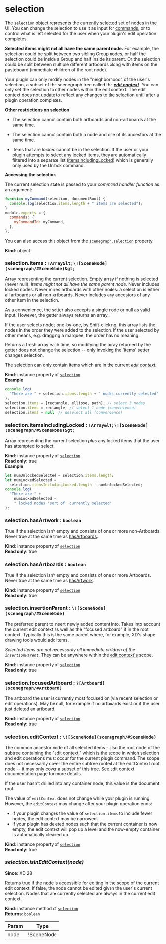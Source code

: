 # selection

The `selection` object represents the currently selected set of nodes in the UI. You can change the selection to use it as input
for [commands](/reference/commands/), or to control what is left selected for the user when your plugin's edit operation completes.

**Selected items might not all have the same parent node.** For example, the selection could be split between two sibling
Group nodes, or half the selection could be inside a Group and half inside its parent. Or the selection could be split between
multiple different artboards along with items on the pasteboard (immediate children of the root node).

Your plugin can only modify nodes in the "neighborhood" of the user's selection, a subset of the scenegraph tree called the
**_[edit context](/develop/plugin-development/xd-concepts/edit-context/)_**. You can only set the selection to other nodes within the edit context.
The edit context does not update to reflect any changes to the selection until after a plugin operation completes.

**Other restrictions on selection**

- The selection cannot contain both artboards and non-artboards at the same time.

- The selection cannot contain both a node and one of its ancestors at the same time.

- Items that are _locked_ cannot be in the selection. If the user or your plugin attempts to select any locked items, they are
  automatically filtered into a separate list ([itemsIncludingLocked](#selection-itemsIncludingLocked)) which is generally only used by the Unlock
  command.

**Accessing the selection**

The current selection state is passed to your _command handler function_ as an argument:

```js
function myCommand(selection, documentRoot) {
  console.log(selection.items.length + " items are selected");
}
module.exports = {
  commands: {
    myCommandId: myCommand,
  },
};
```

You can also access this object from the [`scenegraph.selection`](/reference/scenegraph/#module_scenegraph-selection) property.

**Kind**: object

### selection.items : `!Array&lt;\![SceneNode](scenegraph/#SceneNode)&gt;`

Array representing the current selection. Empty array if nothing is selected (never null). _Items might not all have the same
parent node._ Never includes locked nodes. Never mixes artboards with other nodes: a selection is either all artboards or all
non-artboards. Never includes any ancestors of any other item in the selection.

As a convenience, the setter also accepts a single node or null as valid input. However, the getter always returns an array.

If the user selects nodes one-by-one, by Shift-clicking, this array lists the nodes in the order they were added to the selection.
If the user selected by other means, e.g. dragging a marquee, the order has no meaning.

Returns a fresh array each time, so modifying the array returned by the getter does not change the selection -- only invoking
the 'items' setter changes selection.

The selection can only contain items which are in the current _[edit context](/develop/plugin-development/xd-concepts/edit-context/)._

**Kind**: instance property of [`selection`](#selection)  
**Example**

```js
console.log(
  "There are " + selection.items.length + " nodes currently selected"
);
selection.items = [rectangle, ellipse, path]; // select 3 nodes
selection.items = rectangle; // select 1 node (convenience)
selection.items = null; // deselect all (convenience)
```

### selection.itemsIncludingLocked : `!Array&lt;\![SceneNode](scenegraph/#SceneNode)&gt;`

Array representing the current selection _plus_ any locked items that the user has attempted to select.

**Kind**: instance property of [`selection`](#selection)  
**Read only**: true  
**Example**

```js
let numUnlockedSelected = selection.items.length;
let numLockedSelected =
  selection.itemsIncludingLocked.length - numUnlockedSelected;
console.log(
  "There are " +
    numLockedSelected +
    " locked nodes 'sort of' currently selected"
);
```

### selection.hasArtwork : `boolean`

True if the selection isn’t empty and consists of one or more non-Artboards. Never true at the same time as [hasArtboards](#selection-hasArtboards).

**Kind**: instance property of [`selection`](#selection)  
**Read only**: true

### selection.hasArtboards : `boolean`

True if the selection isn’t empty and consists of one or more Artboards. Never true at the same time as [hasArtwork](#selection-hasArtwork).

**Kind**: instance property of [`selection`](#selection)  
**Read only**: true

### selection.insertionParent : `\![SceneNode](scenegraph/#SceneNode)`

The preferred parent to insert newly added content into. Takes into account the current edit context as well as the "focused artboard" if in the root context.
Typically this is the same parent where, for example, XD's shape drawing tools would add items.

_Selected items are not necessarily all immediate children of the `insertionParent`._ They can be anywhere within the [edit context's](/develop/plugin-development/xd-concepts/edit-context/) scope.

**Kind**: instance property of [`selection`](#selection)  
**Read only**: true

### selection.focusedArtboard : `?[Artboard](scenegraph/#Artboard)`

The artboard the user is currently most focused on (via recent selection or edit operations). May be null, for example if no artboards exist or if the user just deleted an artboard.

**Kind**: instance property of [`selection`](#selection)  
**Read only**: true

### selection.editContext : `\![SceneNode](scenegraph/#SceneNode)`

The common ancestor node of all selected items - also the root node of the subtree containing the "[edit context](/develop/plugin-development/xd-concepts/edit-context/),"
which is the scope in which selection and edit operations must occur for the current plugin command. The scope does not
necessarily cover the entire subtree rooted at the editContext root node -- it may only cover a subset of this tree. See
edit context documentation page for more details.

If the user hasn't drilled into any container node, this value is the document root.

The value of `editContext` does not change while your plugin is running. However, the `editContext` may change after your plugin
operation ends:

- If your plugin changes the value of `selection.items` to include fewer nodes, the edit context may be narrowed.
- If your plugin has deleted nodes such that the current container is now empty, the edit context will pop up a level and the now-empty
  container is automatically cleaned up.

**Kind**: instance property of [`selection`](#selection)  
**Read only**: true

### _selection.isInEditContext(node)_

**Since**: XD 28

Returns true if the node is accessible for editing in the scope of the current edit context.
If false, the node cannot be edited given the user's current selection.
Nodes that are currently selected are always in the current edit context.

**Kind**: instance method of [`selection`](#selection)  
**Returns**: `boolean`

| Param | Type       |
| ----- | ---------- |
| node  | !SceneNode |
